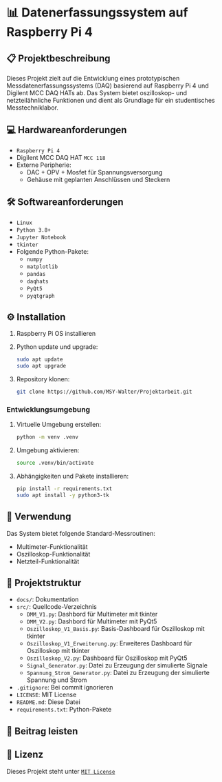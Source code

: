 # 📊 Datenerfassungssystem auf Raspberry Pi 4

## 📋 Projektbeschreibung

Dieses Projekt zielt auf die Entwicklung eines prototypischen Messdatenerfassungssystems (DAQ) basierend auf Raspberry Pi 4 und Digilent MCC DAQ HATs ab. Das System bietet oszilloskop- und netzteilähnliche Funktionen und dient als Grundlage für ein studentisches Messtechniklabor.

## 💻 Hardwareanforderungen

- `Raspberry Pi 4`
- Digilent MCC DAQ HAT `MCC 118`
- Externe Peripherie:
  - DAC + OPV + Mosfet für Spannungsversorgung
  - Gehäuse mit geplanten Anschlüssen und Steckern

## 🛠️ Softwareanforderungen

- `Linux`
- `Python 3.8+`
- `Jupyter Notebook`
- `tkinter`
- Folgende Python-Pakete:
  - `numpy`
  - `matplotlib`
  - `pandas`
  - `daqhats`
  - `PyQt5`
  - `pyqtgraph`

## ⚙️ Installation

1. Raspberry Pi OS installieren
2. Python update und upgrade:

   ```bash
   sudo apt update
   sudo apt upgrade
   ```

3. Repository klonen:

   ```bash
   git clone https://github.com/MSY-Walter/Projektarbeit.git
   ```

### Entwicklungsumgebung

1. Virtuelle Umgebung erstellen:

   ```bash
   python -m venv .venv
   ```

2. Umgebung aktivieren:

   ```bash
   source .venv/bin/activate
   ```

3. Abhängigkeiten und Pakete installieren:

   ```bash
   pip install -r requirements.txt
   sudo apt install -y python3-tk
   ```

## 🚀 Verwendung

Das System bietet folgende Standard-Messroutinen:

- Multimeter-Funktionalität
- Oszilloskop-Funktionalität
- Netzteil-Funktionalität

## 📂 Projektstruktur

- `docs/`: Dokumentation
- `src/`: Quellcode-Verzeichnis
  - `DMM_V1.py`: Dashbord für Multimeter mit tkinter
  - `DMM_V2.py`: Dashbord für Multimeter mit PyQt5
  - `Oszilloskop_V1_Basis.py`: Basis-Dashboard für Oszilloskop mit tkinter
  - `Oszilloskop_V1_Erweiterung.py`: Erweiteres Dashboard für Oszilloskop mit tkinter
  - `Oszilloskop_V2.py`: Dashboard für Oszilloskop mit PyQt5
  - `Signal_Generator.py`: Datei zu Erzeugung der simulierte Signale
  - `Spannung_Strom_Generator.py`: Datei zu Erzeugung der simulierte Spannung und Strom
- `.gitignore`: Bei commit ignorieren
- `LICENSE`: MIT License
- `README.md`: Diese Datei
- `requirements.txt`: Python-Pakete

## 🤝 Beitrag leisten

## 📜 Lizenz

Dieses Projekt steht unter [`MIT License`](LICENSE)

